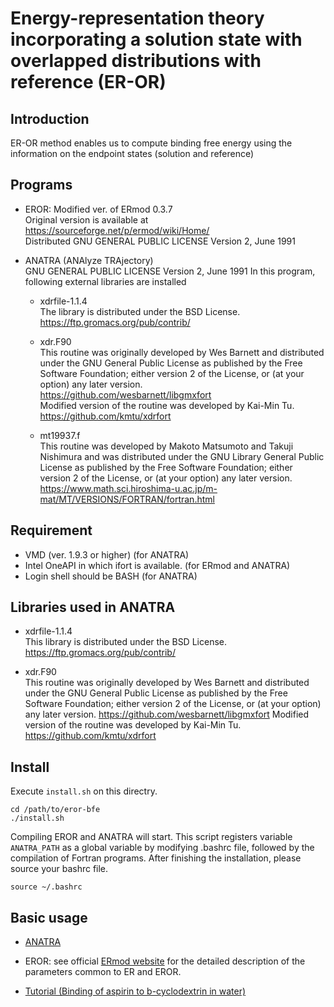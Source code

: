 # Energy-representation theory incorporating a solution state with overlapped distributions with reference (ER-OR) 

## Introduction

  ER-OR method enables us to compute binding free energy using the information on the endpoint states (solution and reference) 
  
## Programs

  * EROR: Modified ver. of ERmod 0.3.7  
    Original version is available at https://sourceforge.net/p/ermod/wiki/Home/    
    Distributed GNU GENERAL PUBLIC LICENSE Version 2, June 1991

  * ANATRA (ANAlyze TRAjectory)  
    GNU GENERAL PUBLIC LICENSE Version 2, June 1991
    In this program, following external libraries are installed

	* xdrfile-1.1.4  
	The library is distributed under the BSD License.
	https://ftp.gromacs.org/pub/contrib/

	* xdr.F90  
	This routine was originally developed by Wes Barnett and distributed under the GNU General Public License as published by the Free Software Foundation; either version 2 of the License, or (at your option) any later version.  
	https://github.com/wesbarnett/libgmxfort  
	Modified version of the routine was developed by Kai-Min Tu.  
	https://github.com/kmtu/xdrfort

	* mt19937.f  
	This routine was developed by Makoto Matsumoto and Takuji Nishimura and was distributed under the GNU Library General Public License as published by the Free Software Foundation; either version 2 of the License, or (at your option) any later version.   
	https://www.math.sci.hiroshima-u.ac.jp/m-mat/MT/VERSIONS/FORTRAN/fortran.html

## Requirement 

  * VMD (ver. 1.9.3 or higher)  (for ANATRA)
  * Intel OneAPI in which ifort is available. (for ERmod and ANATRA) 
  * Login shell should be BASH (for ANATRA)

## Libraries used in ANATRA

  * xdrfile-1.1.4    
        This library is distributed under the BSD License.
	https://ftp.gromacs.org/pub/contrib/

  * xdr.F90  
	This routine was originally developed by Wes Barnett and distributed under the GNU General Public License as published by the Free Software Foundation; either version 2 of the License, or (at your option) any later version.
	https://github.com/wesbarnett/libgmxfort
	Modified version of the routine was developed by Kai-Min Tu.
	https://github.com/kmtu/xdrfort 

## Install 

  Execute ``install.sh`` on this directry.
  ```
  cd /path/to/eror-bfe
  ./install.sh
  ```
  Compiling EROR and ANATRA will start.
  This script registers variable ``ANATRA_PATH`` as a global variable by modifying .bashrc file, followed by the compilation of Fortran programs. After finishing the installation, please source your bashrc file.
  ```
  source ~/.bashrc
  ``` 

## Basic usage

  * [ANATRA](./packages/anatra/README.md)
  * EROR: see official [ERmod website](https://sourceforge.net/p/ermod/wiki/Home/) for the detailed description of the parameters common to ER and EROR.

  * [Tutorial (Binding of aspirin to b-cyclodextrin in water)](./tutorial/README.md) 
